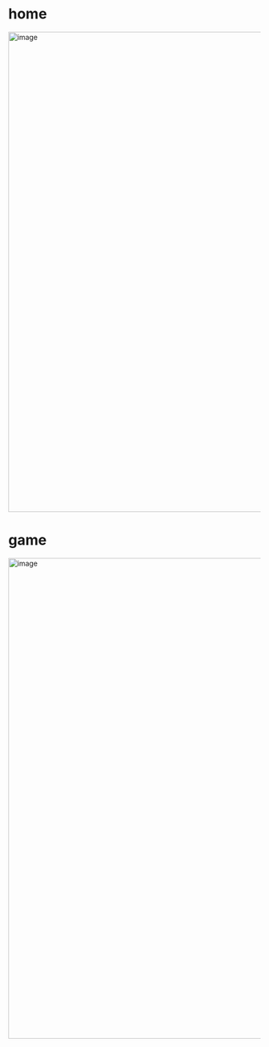 # home
<img width="959" alt="image" src="https://github.com/Puja2004g/The-Dice-Game/assets/138197906/c7848a23-5208-4615-83cf-d9048be9d051">

# game
<img width="960" alt="image" src="https://github.com/Puja2004g/The-Dice-Game/assets/138197906/adde6766-6670-41b3-aacc-9f387b7f4833">

